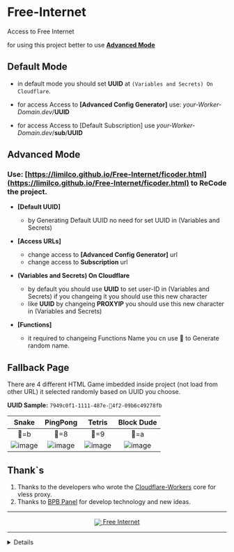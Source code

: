 # Free-Internet
Access to Free Internet

for using this project better to use [**Advanced Mode**](#advanced-mode)

## Default Mode

* in default mode you should set **UUID** at `(Variables and Secrets) On Cloudflare`.

* for access Access to **[Advanced Config Generator]** use:    _your-Worker-Domain.dev_/**UUID**
* for access Access to [Default Subscription] use    _your-Worker-Domain.dev_/**sub**/**UUID**


## Advanced Mode

### Use: [https://limilco.github.io/Free-Internet/ficoder.html](https://limilco.github.io/Free-Internet/ficoder.html) to ReCode the project.

* **[Default UUID]**
  * by Generating Default UUID no need for set UUID in (Variables and Secrets)

* **[Access URLs]**
  * change access to **[Advanced Config Generator]** url
  * change access to **Subscription** url
 
* **(Variables and Secrets) On Cloudflare**
  * by default you should use **UUID** to set user-ID in (Variables and Secrets) if you changeing it you should use this new character
  * like **UUID** by changeing **PROXYIP** you should use this new character in (Variables and Secrets)
 
* **[Functions]**
  * it required to changeing Functions Name you cn use 🎁 to Generate random name.

## Fallback Page
There are 4 different HTML Game imbedded inside project (not load from other URL) it selected randomly based on UUID you choose.

**UUID Sample:** `7949c0f1-1111-487e-🔲4f2-09b6c49278fb`

| **Snake**   | **PingPong** | **Tetris** | **Block Dude** |
| :-------------: | :-------------: | :-------------: | :-------------: |
| 🔲=b | 🔲=8 | 🔲=9 | 🔲=a |
| ![image](https://github.com/user-attachments/assets/8472cf2e-5287-4d2f-88ca-ab5baf817896) | ![image](https://github.com/user-attachments/assets/d297fc42-6a09-455d-b8f4-6f4c4a68f7fd) | ![image](https://github.com/user-attachments/assets/d49db3df-3bb4-4364-aca0-064184b58142) | ![image](https://github.com/user-attachments/assets/5ad5ab37-9c86-40e5-a031-cb5f18464bf4) |


## Thank`s
1. Thanks to the developers who wrote the [Cloudflare-Workers](https://github.com/topics/cloudflare-workers) core for vless proxy.
2. Thanks to [BPB Panel](https://github.com/bia-pain-bache/BPB-Worker-Panel) for develop technology and new ideas.

---

<center><a href="https://github.com/liMilCo/Free-Internet"><img src="https://github.githubassets.com/favicons/favicon.png" style="vertical-align: middle;"> Free Internet</a></center>

---

<details>
  
<!-- Google tag (gtag.js) -->
<script async src="https://www.googletagmanager.com/gtag/js?id=G-XXH7KG85RT"></script>
<script>
  window.dataLayer = window.dataLayer || [];
  function gtag(){dataLayer.push(arguments);}
  gtag('js', new Date());

  gtag('config', 'G-XXH7KG85RT');
</script>

</details> 
